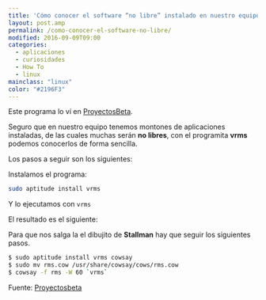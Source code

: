 ```yaml
---
title: 'Cómo conocer el software “no libre” instalado en nuestro equipo'
layout: post.amp
permalink: /como-conocer-el-software-no-libre/
modified: 2016-09-09T09:00
categories:
  - aplicaciones
  - curiosidades
  - How To
  - linux
mainclass: "linux"
color: "#2196F3"
---
```


Este programa lo ví en [ProyectosBeta][1].

Seguro que en nuestro equipo tenemos montones de aplicaciones instaladas, de las cuales muchas serán **no libres**, con el programita **vrms** podemos conocerlos de forma sencilla.

Los pasos a seguir son los siguientes:

<!--more-->

Instalamos el programa:

```bash
sudo aptitude install vrms
```

Y lo ejecutamos con `vrms`

El resultado es el siguiente:

<figure>
    <a href="https://4.bp.blogspot.com/-wWUOaA33nCk/TdN2JjQ8OxI/AAAAAAAAAgM/nxfKbEuZCnE/s1600/vrms.png"><amp-img layout="responsive"  height="450" width="800" src="https://4.bp.blogspot.com/-wWUOaA33nCk/TdN2JjQ8OxI/AAAAAAAAAgM/nxfKbEuZCnE/s800/vrms.png"></amp-img></a>
</figure>

Para que nos salga la el dibujito de **Stallman** hay que seguir los siguientes pasos.

```bash
$ sudo aptitude install vrms cowsay
$ sudo mv rms.cow /usr/share/cowsay/cows/rms.cow
$ cowsay -f rms -W 60 `vrms`
```

<figure>
	<amp-img on="tap:lightbox1" role="button" tabindex="0" layout="responsive"  height="256" width="238" src="https://3.bp.blogspot.com/-Hur9i5TORyM/TdN5Q19CliI/AAAAAAAAAgU/rhmM1JOnJao/s400/stallman.png"></amp-img>
</figure>

Fuente: [Proyectosbeta][2]

 [1]: http://proyectosbeta.blogspot.com
 [2]: http://proyectosbeta.blogspot.com/2011/05/crear-la-cara-de-richard-stallmann-con.html
